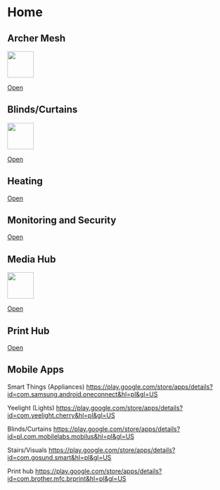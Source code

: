 # Home

## Archer Mesh

<img src="https://user-images.githubusercontent.com/981838/210233214-fb76cb2b-bc09-41eb-af04-9835023d9302.png" width=60 length=60/>

<a href="http://archer.wtrocki.com">Open</a>

## Blinds/Curtains

<img src="https://user-images.githubusercontent.com/981838/210235556-29a06447-a738-4cfa-bf16-8e4d70785307.png" width=60 length=60/>

<a href="http://mobilus.wtrocki.com">Open</a>

## Heating

<a href="https://aquarea-smart.panasonic.com">Open</a>

## Monitoring and Security

<a href="http://cam.wtrocki.com">Open</a>

## Media Hub

<img src="https://user-images.githubusercontent.com/981838/210237455-77c1f54f-ce1b-4fc6-87bc-ed3f86d21643.png" width=60 length=60/>

<a href="http://media.wtrocki.com">Open</a>

## Print Hub

<a href="http://doc.wtrocki.com">Open</a>

## Mobile Apps

Smart Things (Appliances) 
https://play.google.com/store/apps/details?id=com.samsung.android.oneconnect&hl=pl&gl=US

Yeelight (Lights) 
https://play.google.com/store/apps/details?id=com.yeelight.cherry&hl=pl&gl=US

Blinds/Curtains
https://play.google.com/store/apps/details?id=pl.com.mobilelabs.mobilus&hl=pl&gl=US

Stairs/Visuals
https://play.google.com/store/apps/details?id=com.gosund.smart&hl=pl&gl=US

Print hub
https://play.google.com/store/apps/details?id=com.brother.mfc.brprint&hl=pl&gl=US
